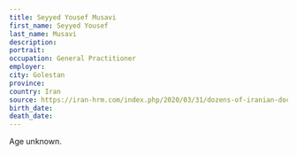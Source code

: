 ```yaml
---
title: Seyyed Yousef Musavi
first_name: Seyyed Yousef
last_name: Musavi
description: 
portrait: 
occupation: General Practitioner
employer: 
city: Golestan
province: 
country: Iran
source: https://iran-hrm.com/index.php/2020/03/31/dozens-of-iranian-doctors-died-during-irans-coronavirus-crisis/
birth_date: 
death_date: 
---
```


Age unknown.